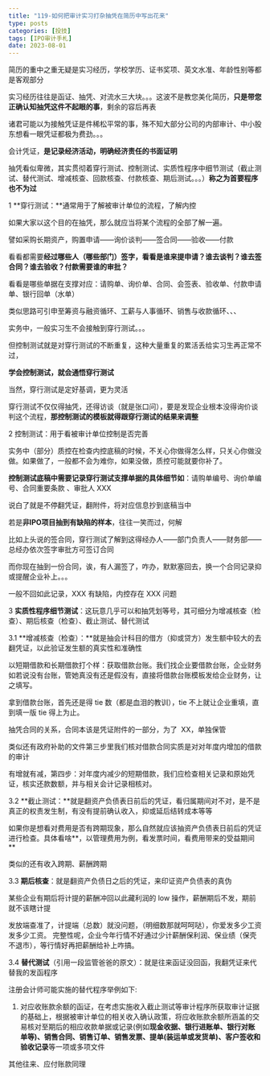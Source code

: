 ```yaml
---
title: "119-如何把审计实习打杂抽凭在简历中写出花来"
type: posts
categories: [投技]
tags: [IPO审计手札]
date: 2023-08-01
---
```

简历的重中之重无疑是实习经历，学校学历、证书奖项、英文水准、年龄性别等都是客观部分

实习经历往往是函证、抽凭、对流水三大块。。。这波不是教您美化简历，**只是带您正确认知抽凭这件不起眼的事**，剩余的容后再表

诸君可能以为接触凭证是件稀松平常的事，殊不知大部分公司的内部审计、中小股东想看一眼凭证都极为费劲。。。

会计凭证，**是记录经济活动，明确经济责任的书面证明**

抽凭看似卑微，其实贯彻着穿行测试、控制测试、实质性程序中细节测试（截止测试、替代测试、增减核查、回款核查、付款核查、期后测试。。。）**称之为首要程序也不为过**

1 **穿行测试：**通常用于了解被审计单位的流程，了解内控

如果大家以这个目的在抽凭，那么就应当将某个流程的全部了解一遍。

譬如采购长期资产，购置申请——询价谈判——签合同——验收——付款

  

看看都需要**经过哪些人（哪些部门）签字，看看是谁来提申请？谁去谈判？谁去签合同？谁去验收？付款需要谁的审批？**

看看是哪些单据在支撑对应：请购单、询价单、合同、会签表、验收单、付款申请单、银行回单（水单）

类似思路可引申至筹资与融资循环、工薪与人事循环、销售与收款循环、、、

实务中，一般实习生不会接触到穿行测试。。。

但控制测试就是对穿行测试的不断重复，这种大量重复的累活丢给实习生再正常不过，

**学会控制测试，就会通悟穿行测试**

当然，穿行测试是定好基调，更为灵活

穿行测试不仅仅得抽凭，还得访谈（就是张口问），要是发现企业根本没得询价谈判这个流程，**那控制测试的模板就得跟穿行测试的结果来调整**

2 控制测试：用于看被审计单位控制是否完善

实务中（部分）质控在检查内控底稿的时候，不关心你做得怎么样，只关心你做没做。如果做了，一般都不会为难你，如果没做，质控可能就要你补了。

  

**控制测试底稿中需要记录穿行测试支撑单据的具体细节如**：请购单编号、询价单编号、合同重要条款 、审批人 XXX

说白了就是不停翻凭证，翻附件，将对应信息抄到底稿当中

若是**非IPO项目抽到有缺陷的样本**，往往一笑而过，何解

比如上头说的签合同，穿行测试了解到这得经办人——部门负责人——财务部——总经办依次签字审批方可签订合同

而你现在抽到一份合同，诶，有人漏签了，咋办，默默塞回去，换一个合同记录抑或提醒企业补上。。。

一般不回如此记录，XXX 有缺陷，内控存在 XXX 问题

3 **实质性程序细节测试**：这玩意几乎可以和抽凭划等号，其可细分为增减核查（检查）、期后核查（检查）、截止测试、替代测试

3.1 **增减核查（检查）：**就是抽会计科目的借方（抑或贷方）发生额中较大的去翻凭证，以此验证发生额的真实性和准确性

  

以短期借款和长期借款打个样：获取借款台账。我们找企业要借款台账，企业财务如若说没有台账，管她真没有还是假没有，直接将借款台账模板发给企业财务，让之填写。

拿到借款台账，首先还是得 tie 数（都是血泪的教训），tie 不上就让企业重填，直到填一版 tie 得上为止。

抽凭合同的关系，合同本该是凭证附件的一部分，为了  XX，单独保管

类似还有政府补助的文件第三步里我们核对借款合同实质是对对年度内增加的借款的审计

有增就有减，第四步：对年度内减少的短期借款，我们应检查相关记录和原始凭证，核实还款数额，并与相关会计记录相核对。

3.2 **截止测试：**就是翻资产负债表日前后的凭证，看归属期间对不对，是不是真正的权责发生制，有没有提前确认收入，抑或延后结转成本等等

如果你是想看对费用是否有跨期现象，那么自然就应该抽资产负债表日前后的凭证进行检查。具体看啥**，以管理费用为例，看发票时间，看费用带来的受益期间**

类似的还有收入跨期、薪酬跨期

  

3.3 **期后核查**：就是翻资产负债日之后的凭证，来印证资产负债表的真伪

某些企业有期后将计提的薪酬冲回以此藏利润的 low 操作，薪酬期后不发，期前就不该瞎计提

发放端查准了，计提端（总数）就没问题，（明细数那就呵呵哒），你爱发多少工资发多少工资。 完整性呢，企业今年行情不好通过少计薪酬保利润、保业绩（保壳不退市），等行情好再把薪酬给补上咋搞。

3.4 **替代测试**（引用一段监管爸爸的原文）：就是往来函证没回函，我翻凭证来代替我的发函程序

注册会计师可能实施的替代程序举例如下:

1. 对应收账款余额的函证，在考虑实施收入截止测试等审计程序所获取审计证据的基础上，根据被审计单位的相关收入确认政策，将应收账款余额所涵盖的交易核对至期后的相应收款单据或记录(例如**现金收据、银行进账单、银行对账单等)、销售合同、销售订单、销售发票、提单(装运单或发货单)、客户签收和验收记录**等一项或多项文件

其他往来、应付账款同理